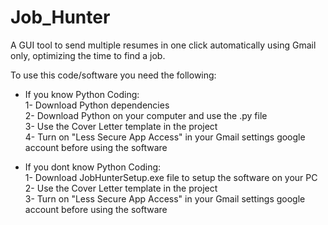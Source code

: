 # Job_Hunter
A GUI tool to send multiple resumes in one click automatically using Gmail only, optimizing the time to find a job.

To use this code/software you need the following:
  - If you know Python Coding:
   <br>1- Download Python dependencies
   <br>2- Download Python on your computer and use the .py file
   <br>3- Use the Cover Letter template in the project
   <br>4- Turn on "Less Secure App Access" in your Gmail settings google account before using the software
  
 - If you dont know Python Coding:
<br>1- Download JobHunterSetup.exe file to setup the software on your PC
<br>2- Use the Cover Letter template in the project
<br>3- Turn on "Less Secure App Access" in your Gmail settings google account before using the software
